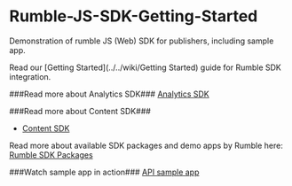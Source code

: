 # Rumble-JS-SDK-Getting-Started
Demonstration of rumble JS (Web) SDK for publishers, including sample app.

Read our [Getting Started](../../wiki/Getting Started) guide for Rumble SDK integration.

###Read more about Analytics SDK###
[Analytics SDK](../../wiki/Analytics)


###Read more about Content SDK###
* [Content SDK](../../wiki/Content)

Read more about available SDK packages and demo apps by Rumble here: [Rumble SDK Packages](../../wiki)

###Watch sample app in action###
[API sample app](http://rumbleinc.github.io/Rumble-JS-SDK-Getting-Started/examples/playground.html)
